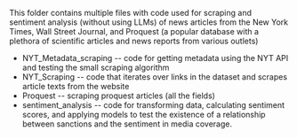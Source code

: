 This folder contains multiple files with code used for scraping and sentiment analysis (without using LLMs) of news articles from the New York Times, Wall Street Journal, and Proquest (a popular database with a plethora of scientific articles and news reports from various outlets)
  - NYT_Metadata_scraping -- code for getting metadata using the NYT API and testing the small scraping algorithm
  - NYT_Scraping -- code that iterates over links in the dataset and scrapes article texts from the website
  - Proquest -- scraping proquest articles (all the fields)
  - sentiment_analysis -- code for transforming data, calculating sentiment scores, and applying models to test the existence of a relationship between sanctions and the sentiment in media coverage.